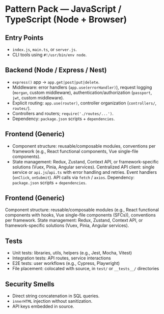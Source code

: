# Pattern Pack — JavaScript / TypeScript (Node + Browser)

## Entry Points
- `index.js`, `main.ts`, or `server.js`.
- CLI tools using `#!/usr/bin/env node`.

## Backend (Node / Express / Nest)
- `express()` app → `app.get|post|put|delete`.
- Middleware: error handlers (`app.use(errorHandler)`), request logging (`morgan`, custom middleware), authentication/authorization (`passport`, `jwt`, custom middleware).
- Explicit routing: `app.use(router)`, controller organization (`controllers/`, `routes/`).
- Controllers and routers; `require('./routes/...')`.
- Dependency: `package.json` scripts + `dependencies`.

## Frontend (Generic)
- Component structure: reusable/composable modules, conventions per framework (e.g., React functional components, Vue single-file components).
- State management: Redux, Zustand, Context API, or framework-specific solutions (Vuex, Pinia, Angular services).
 Centralized API client: single service or `api.js`/`api.ts` with error handling and retries.
 Event handlers (`onClick`, `onSubmit`).
 API calls via `fetch` / `axios`.
 Dependency: `package.json` scripts + `dependencies`.

## Frontend (Generic)
 Component structure: reusable/composable modules (e.g., React functional components with hooks, Vue single-file components (SFCs)), conventions per framework.
 State management: Redux, Zustand, Context API, or framework-specific solutions (Vuex, Pinia, Angular services).
## Tests
- Unit tests: libraries, utils, helpers (e.g., Jest, Mocha, Vitest)
- Integration tests: API routes, service interactions
- E2E tests: user workflows (e.g., Cypress, Playwright)
- File placement: colocated with source, in `test/` or `__tests__/` directories

## Security Smells
- Direct string concatenation in SQL queries.
- `innerHTML` injection without sanitization.
- API keys embedded in source.
